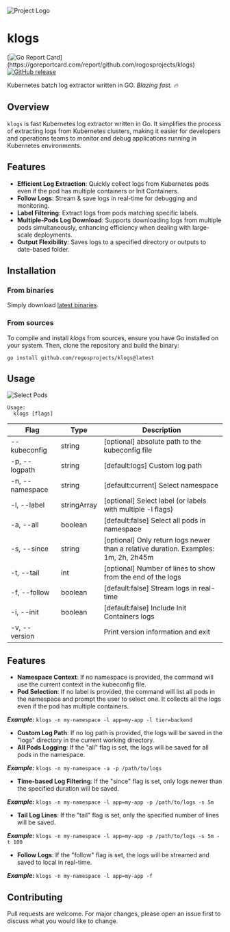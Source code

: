 ![Project Logo](/assets/logo-extended.jpeg)

# klogs
[![Go Report Card](https://goreportcard.com/badge/github.com/rogosprojects/klogs?)](https://goreportcard.com/report/github.com/rogosprojects/klogs)
[![GitHub release](https://img.shields.io/github/release/rogosprojects/klogs.svg)](https://github.com/rogosprojects/klogs/releases/latest)

Kubernetes batch log extractor written in GO. *Blazing fast. 🔥*

## Overview

`klogs` is fast Kubernetes log extractor written in Go. It simplifies the process of extracting logs from Kubernetes clusters, making it easier for developers and operations teams to monitor and debug applications running in Kubernetes environments.

## Features

- **Efficient Log Extraction**: Quickly collect logs from Kubernetes pods even if the pod has multiple containers or Init Containers.
- **Follow Logs**: Stream & save logs in real-time for debugging and monitoring.
- **Label Filtering**: Extract logs from pods matching specific labels.
- **Multiple-Pods Log Download**: Supports downloading logs from multiple pods simultaneously, enhancing efficiency when dealing with large-scale deployments.
- **Output Flexibility**: Saves logs to a specified directory or outputs to date-based folder.


## Installation

### From binaries

Simply download [latest binaries](https://github.com/rogosprojects/klogs/releases/latest).

### From sources

To compile and install _klogs_ from sources, ensure you have Go installed on your system.
Then, clone the repository and build the binary:

```
go install github.com/rogosprojects/klogs@latest
```

## Usage
![Select Pods](/assets/klogs-select-pods.png)

```
Usage:
  klogs [flags]
```

| Flag            | Type        | Description                                                                         |
|-----------------|-------------|-------------------------------------------------------------------------------------|
| --kubeconfig    | string      | [optional] absolute path to the kubeconfig file                                     |
| -p, --logpath   | string      | [default:logs] Custom log path                                                      |
| -n, --namespace | string      | [default:current] Select namespace                                                  |
| -l, --label     | stringArray | [optional] Select label (or labels with multiple -l flags)                          |
| -a, --all       | boolean     | [default:false] Select all pods in namespace                                        |
| -s, --since     | string      | [optional] Only return logs newer than a relative duration. Examples: 1m, 2h, 2h45m |
| -t, --tail      | int         | [optional] Number of lines to show from the end of the logs                         |
| -f, --follow    | boolean     | [default:false] Stream logs in real-time                                            |
| -i, --init      | boolean     | [default:false] Include Init Containers logs                                         |
| -v, --version   |             | Print version information and exit                                                  |

## Features

* **Namespace Context**: If no namespace is provided, the command will use the current context in the kubeconfig file.
* **Pod Selection**: If no label is provided, the command will list all pods in the namespace and prompt the user to select one. It collects all the logs even if the pod has multiple containers.

***Example:***
  `klogs -n my-namespace -l app=my-app -l tier=backend`


* **Custom Log Path**: If no log path is provided, the logs will be saved in the "logs" directory in the current working directory.
* **All Pods Logging**: If the "all" flag is set, the logs will be saved for all pods in the namespace.


***Example:***
  `klogs -n my-namespace -a -p /path/to/logs`

* **Time-based Log Filtering**: If the "since" flag is set, only logs newer than the specified duration will be saved.

***Example:***
  `klogs -n my-namespace -l app=my-app -p /path/to/logs -s 5m`

* **Tail Log Lines**: If the "tail" flag is set, only the specified number of lines will be saved.

***Example:***
  `klogs -n my-namespace -l app=my-app -p /path/to/logs -s 5m -t 100`

* **Follow Logs**: If the "follow" flag is set, the logs will be streamed and saved to local in real-time.

***Example:***
  `klogs -n my-namespace -l app=my-app -f`

## Contributing
Pull requests are welcome. For major changes, please open an issue first to discuss what you would like to change.